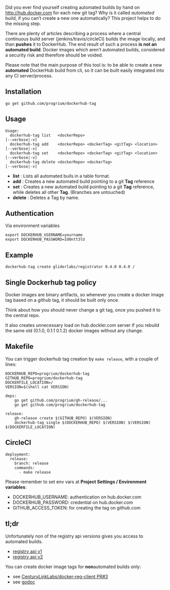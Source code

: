 Did you ever find yourself creating automated builds by hand on http://hub.docker.com for each new git tag?
Why is it called *automated* build, if you can’t create a new one automatically? This project helps to
do the missing step.

There are plenty of articles describing a process where a central continuous build server (jenkins/travis/circleCI) builds
the image locally, and than **pushes** it to DockerHub. The end result of such a process **is not an automated build**. 
Docker images which aren’t automated builds, considered a security risk and therefore should be voided.

Please note that the main purpose of this tool is: to be able to create a new **automated** DockerHub build from cli,
so it can be built easily integrated into any CI server/process.

## Installation

```
go get github.com/progrium/dockerhub-tag
```

## Usage

```
Usage:
  dockerhub-tag list   <dockerRepo>                                   [--verbose|-v]
  dockerhub-tag add    <dockerRepo> <dockerTag> <gitTag> <location>   [--verbose|-v]
  dockerhub-tag set    <dockerRepo> <dockerTag> <gitTag> <location>   [--verbose|-v]
  dockerhub-tag delete <dockerRepo> <dockerTag>                       [--verbose|-v]
```

- **list** : Lists all automated buils in a table format.
- **add** : Creates a new automated build pointing to a git **Tag** reference
- **set** : Creates a new automated build pointing to a git **Tag** reference, while deletes all other **Tag**. (Branches are untouched)
- **delete** : Deletes a Tag by name.

## Authentication

Via environment variables
```
export DOCKERHUB_USERNAME=yourname
export DOCKERHUB_PASSWORD=Id0ntt3lU
```

## Example

```
dockerhub-tag create gliderlabs/registrator 0.4.0 0.4.0 /
```

## Single Dockerhub tag policy

Docker images are binary artifacts, so whenever you create a docker image tag based on
a github tag, it should be built only once.

Think about how you should never change a git tag, once you pushed it to the central repo.

It also creates unnecessary load on hub.dockler.com server if you rebuild the same
old (0.1.0, 0.1.1 0.1.2) docker images without any change.

## Makefile

You can trigger dockerhub tag creation by `make release`, with a couple of lines:

```
DOCKERHUB_REPO=progrium/dockerhub-tag
GITHUB_REPO=progrium/dockerhub-tag
DOCKERFILE_LOCATION=/
VERSION=$(shell cat VERSION)

deps:
	go get github.com/progrium/gh-release/...
	go get github.com/progrium/dockerhub-tag

release:
	gh-release create $(GITHUB_REPO) $(VERSION)
	dockerhub-tag single $(DOCKERHUB_REPO) $(VERSION) $(VERSION) $(DOCKERFILE_LOCATION)
```
## CircleCI

```
deployment:
  release:
    branch: release
    commands:
      - make release
```

Please remember to set env vars at **Project Settings / Environment variables**:
- DOCKERHUB_USERNAME: authentication on hub.docker.com
- DOCKERHUB_PASSWORD: credential on hub.docker.com
- GITHUB_ACCESS_TOKEN: for creating the tag on github.com

## tl;dr

Unfortunately non of the registry api versions gives you access to automated builds.
- [registry api v1](https://docs.docker.com/reference/api/registry_api/)
- [registry api v2](https://docs.docker.com/registry/spec/api/)

You can create docker image tags for **non**automated builds only:
- see [CenturyLinkLabs/docker-reg-client PR#3](https://github.com/CenturyLinkLabs/docker-reg-client/pull/3)
- see [godoc](https://github.com/CenturyLinkLabs/docker-reg-client/blob/master/registry/doc.go#L48-L51)

